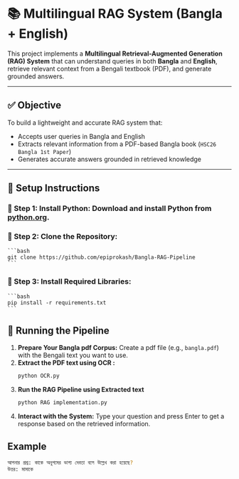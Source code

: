 # 📚 Multilingual RAG System (Bangla + English)

This project implements a **Multilingual Retrieval-Augmented Generation (RAG) System** that can understand queries in both **Bangla** and **English**, retrieve relevant context from a Bengali textbook (PDF), and generate grounded answers.

---

## ✅ Objective

To build a lightweight and accurate RAG system that:
- Accepts user queries in Bangla and English
- Extracts relevant information from a PDF-based Bangla book (`HSC26 Bangla 1st Paper`)
- Generates accurate answers grounded in retrieved knowledge

---

## 🚀 Setup Instructions

### 🔧 Step 1: **Install Python:** Download and install Python from [python.org](https://www.python.org/).

### 🔧 Step 2: **Clone the Repository:**
    ```bash
    git clone https://github.com/epiprokash/Bangla-RAG-Pipeline
    ```
### 🔧 Step 3: **Install Required Libraries:**
    ```bash
    pip install -r requirements.txt
    ```

## 🚀 Running the Pipeline

1. **Prepare Your Bangla pdf Corpus:** Create a pdf file (e.g., `bangla.pdf`) with the Bengali text you want to use.
2. **Extract the PDF text using OCR :**
    ```bash
    python OCR.py
    ```
3. **Run the RAG Pipeline using Extracted text**
     ```bash
    python RAG implementation.py
    ```
4. **Interact with the System:** Type your question and press Enter to get a response based on the retrieved information.
## Example

```bash
আপনার প্রশ্ন: কাকে অনুপমের ভাগ্য দেবতা বলে উল্লেখ করা হয়েছে?
উত্তর: মামাকে
```

